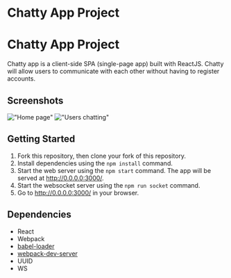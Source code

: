 Chatty App Project
=====================

# Chatty App Project

Chatty app is a client-side SPA (single-page app) built with ReactJS. Chatty will allow users to communicate with each other without having to register accounts.


## Screenshots

!["Home page"](https://github.com/ckrac/react-simple-boilerplate/blob/master/docs/home.png?raw=true)
!["Users chatting"](https://github.com/ckrac/react-simple-boilerplate/blob/master/docs/usersChat.png?raw=true)


## Getting Started

1. Fork this repository, then clone your fork of this repository.
2. Install dependencies using the `npm install` command.
3. Start the web server using the `npm start` command. The app will be served at <http://0.0.0.0:3000/>.
4. Start the websocket server using the `npm run socket` command.
4. Go to <http://0.0.0.0:3000/> in your browser.


## Dependencies

* React
* Webpack
* [babel-loader](https://github.com/babel/babel-loader)
* [webpack-dev-server](https://github.com/webpack/webpack-dev-server)
* UUID
* WS
